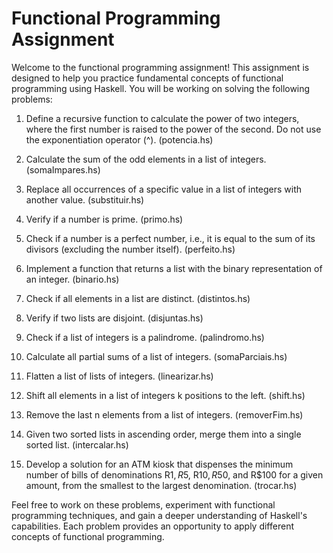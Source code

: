 # Functional Programming Assignment

Welcome to the functional programming assignment! This assignment is designed to help you practice fundamental concepts of functional programming using Haskell. You will be working on solving the following problems:

1) Define a recursive function to calculate the power of two integers, where the first number is raised to the power of the second. Do not use the exponentiation operator (^). (potencia.hs)

2) Calculate the sum of the odd elements in a list of integers. (somaImpares.hs)

3) Replace all occurrences of a specific value in a list of integers with another value. (substituir.hs)

4) Verify if a number is prime. (primo.hs)

5) Check if a number is a perfect number, i.e., it is equal to the sum of its divisors (excluding the number itself). (perfeito.hs)

6) Implement a function that returns a list with the binary representation of an integer. (binario.hs)

7) Check if all elements in a list are distinct. (distintos.hs)

8) Verify if two lists are disjoint. (disjuntas.hs)

9) Check if a list of integers is a palindrome. (palindromo.hs)

10) Calculate all partial sums of a list of integers. (somaParciais.hs)

11) Flatten a list of lists of integers. (linearizar.hs)

12) Shift all elements in a list of integers k positions to the left. (shift.hs)

13) Remove the last n elements from a list of integers. (removerFim.hs)

14) Given two sorted lists in ascending order, merge them into a single sorted list. (intercalar.hs)

15) Develop a solution for an ATM kiosk that dispenses the minimum number of bills of denominations R$1, R$5, R$10, R$50, and R$100 for a given amount, from the smallest to the largest denomination. (trocar.hs)

Feel free to work on these problems, experiment with functional programming techniques, and gain a deeper understanding of Haskell's capabilities. Each problem provides an opportunity to apply different concepts of functional programming.
